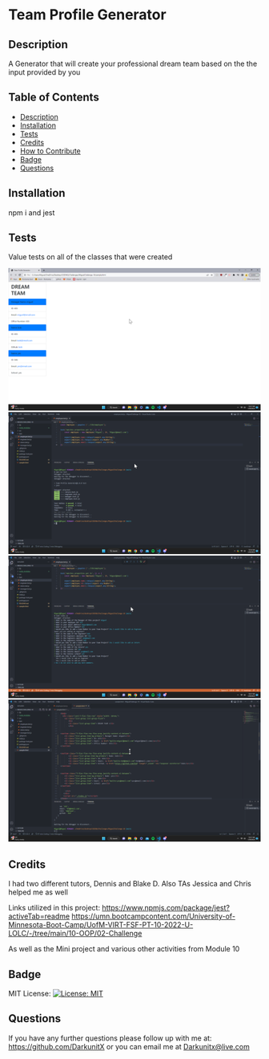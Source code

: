 # Team Profile Generator

   ## Description
   A Generator that will create your professional dream team based on the the input provided by you
   
   ## Table of Contents
   - [Description](#description)
   - [Installation](#installation)
   - [Tests](#tests)
   - [Credits](#credits)
   - [How to Contribute](#ContributionGuidelines)
   - [Badge](#badge)
   - [Questions](#questions)

   ## Installation
   npm i and jest

   ## Tests
   Value tests on all of the classes that were created

   ![Screenshot](./assets/images/BZ7DubDL15.png)
   ![Screenshot](./assets/Images/ew7gP6htY7.png)
   ![Screenshot](./assets/Images/gBNfrNr2dH.png)
   ![Screenshot](./assets/Images/LI2FKeP3F0.png)

   ## Credits
   I had two different tutors, Dennis and Blake D. Also TAs Jessica and Chris helped me as well

   Links utilized in this project: 
   https://www.npmjs.com/package/jest?activeTab=readme
   https://umn.bootcampcontent.com/University-of-Minnesota-Boot-Camp/UofM-VIRT-FSF-PT-10-2022-U-LOLC/-/tree/main/10-OOP/02-Challenge

   As well as the Mini project and various other activities from Module 10

   ## Badge
   MIT License:   [![License: MIT](https://img.shields.io/badge/License-MIT-yellow.svg)](https://opensource.org/licenses/MIT)

   ## Questions
   If you have any further questions please follow up with me at: https://github.com/DarkunitX or you can email me at Darkunitx@live.com
